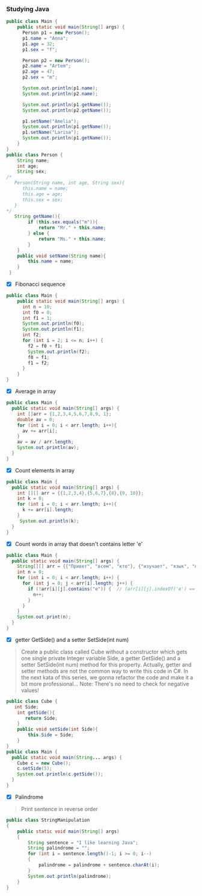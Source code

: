 ### Studying Java
```java
public class Main {
    public static void main(String[] args) {
      Person p1 = new Person();
      p1.name = "Anna";
      p1.age = 32;
      p1.sex = "f";

      Person p2 = new Person();
      p2.name = "Artem";
      p2.age = 47;
      p2.sex = "m";

      System.out.println(p1.name);
      System.out.println(p2.name);

      System.out.println(p1.getName());
      System.out.println(p2.getName());

      p1.setName("Amelia");
      System.out.println(p1.getName());
      p1.setName("Larisa");
      System.out.println(p1.getName());
    }
}
public class Person {
    String name;
    int age;
    String sex;
/*
   Person(String name, int age, String sex){
      this.name = name;
      this.age = age;
      this.sex = sex;
   }
*/
   String getName(){
        if (this.sex.equals("m")){
            return "Mr." + this.name;
        } else {
            return "Ms." + this.name;
        }
    }
    public void setName(String name){
        this.name = name;
    }
 }
```
* [x] Fibonacci sequence
```java
public class Main {
    public static void main(String[] args) {
      int n = 10;
      int f0 = 0;
      int f1 = 1;
      System.out.println(f0);
      System.out.println(f1);
      int f2;
      for (int i = 2; i <= n; i++) {
        f2 = f0 + f1;
        System.out.println(f2);
        f0 = f1;
        f1 = f2;
      }
    }
}
```
* [x] Average in array
```java
public class Main {
  public static void main(String[] args) {
    int []arr = {1,2,3,4,5,6,7,8,9, 1};
    double av = 0;
    for (int i = 0; i < arr.length; i++){
      av += arr[i];
    }
    av = av / arr.length;
    System.out.println(av);
  }
}
```
* [x] Count elements in array
```java
public class Main {
  public static void main(String[] args) {
    int [][] arr = {{1,2,3,4},{5,6,7},{8},{9, 10}};
    int k = 0;
    for (int i = 0; i < arr.length; i++){
      k += arr[i].length;
    }
     System.out.println(k);
  }
}
```
* [x] Count words in array that doesn't contains letter 'e'
```java
public class Main {
  public static void main(String[] args) {
    String[][] arr = {{"Привет", "всем", "кто"}, {"изучает", "язык", "пограммирования", "java"}};
    int n = 0;
    for (int i = 0; i < arr.length; i++) {
      for (int j = 0; j < arr[i].length; j++) {
        if (!arr[i][j].contains("е")) {  // (arr[i][j].indexOf('е') == -1)
          n++;
        }
      }
    }
    System.out.print(n);
  }
}
```

* [x] getter GetSide() and a setter SetSide(int num)
> Create a public class called Cube without a constructor which gets one single private Integer variable Side, a getter GetSide() and a setter SetSide(int num) method for this property. Actually, getter and setter methods are not the common way to write this code in C#. In the next kata of this series, we gonna refactor the code and make it a bit more professional... Note: There's no need to check for negative values!
```java
public class Cube {
   int Side;
    int getSide(){
       return Side;
    }
    public void setSide(int Side){
        this.Side = Side;
    }
}
public class Main {
  public static void main(String... args) {
    Cube c = new Cube();
    c.setSide(5);
    System.out.println(c.getSide());
  }
}
```
* [x] Palindrome 
> Print sentence in reverse order
```java
public class StringManipulation
{
	public static void main(String[] args)
	{
		String sentence = "I like learning Java";
		String palindrome = "";
		for (int i = sentence.length()-1; i >= 0; i--)
		{
			palindrome = palindrome + sentence.charAt(i);
		}
		System.out.println(palindrome);
	}
}
```


